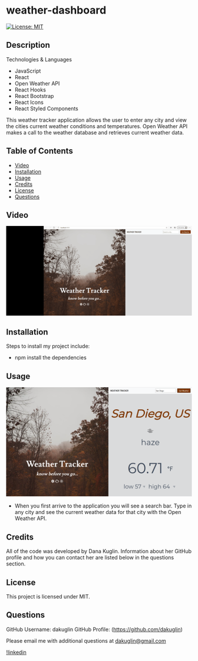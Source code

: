 # weather-dashboard

[![License: MIT](https://img.shields.io/badge/License-MIT-yellow.svg)](https://opensource.org/licenses/MIT)

## Description

Technologies & Languages

- JavaScript
- React
- Open Weather API
- React Hooks
- React Bootstrap
- React Icons
- React Styled Components

This weather tracker application allows the user to enter any city and view the cities current weather conditions and temperatures. Open Weather API makes a call to the weather database and retrieves current weather data.

## Table of Contents

- [Video](#video)
- [Installation](#installation)
- [Usage](#usage)
- [Credits](#credits)
- [License](#license)
- [Questions](#questions)

## Video

![Walkthrough Video](./applicationVideo.gif)

## Installation

Steps to install my project include:

- npm install the dependencies

## Usage

![Getting Started](./images/weatherApp.jpg)

- When you first arrive to the application you will see a search bar. Type in any city and see the current weather data for that city with the Open Weather API.

## Credits

All of the code was developed by Dana Kuglin. Information about her GitHub profile and how you can contact her are listed below in the questions section.

## License

This project is licensed under MIT.

## Questions

GitHub Username: dakuglin
GitHub Profile: (https://github.com/dakuglin)

Please email me with additional questions at dakuglin@gmail.com

[!linkedin](https://www.flaticon.com/svg/static/icons/svg/174/174857.svg)
